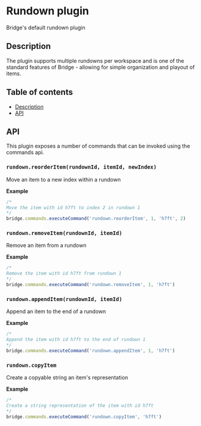 # Rundown plugin
Bridge's default rundown plugin

## Description
The plugin supports multiple rundowns per workspace and is one of the standard features of Bridge - allowing for simple organization and playout of items.

## Table of contents
- [Description](#description)
- [API](#api)

## API
This plugin exposes a number of commands that can be invoked using the commands api.

### `rundown.reorderItem(rundownId, itemId, newIndex)`  
Move an item to a new index within a rundown

**Example**
```javascript
/*
Move the item with id h7ft to index 2 in rundown 1
*/
bridge.commands.executeCommand('rundown.reorderItem', 1, 'h7ft', 2)
```

### `rundown.removeItem(rundownId, itemId)`
Remove an item from a rundown

**Example**
```javascript
/*
Remove the item with id h7ft from rundown 1
*/
bridge.commands.executeCommand('rundown.removeItem', 1, 'h7ft')
```

### `rundown.appendItem(rundownId, itemId)`
Append an item to the end of a rundown

**Example**
```javascript
/*
Append the item with id h7ft to the end of rundown 1
*/
bridge.commands.executeCommand('rundown.appendItem', 1, 'h7ft')
```

### `rundown.copyItem`
Create a copyable string an item's representation

**Example**
```javascript
/*
Create a string representation of the item with id h7ft
*/
bridge.commands.executeCommand('rundown.copyItem', 'h7ft')
```